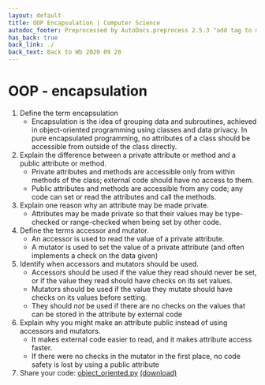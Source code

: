```yaml
---
layout: default
title: OOP Encapsulation | Computer Science
autodoc_footer: Preprocessed by AutoDocs.preprocess 2.5.3 "add tag to make &lt;base&gt; work" ⓒ Starwort, 2020
has_back: true
back_link: ./
back_text: Back to Wb 2020 09 28
---
```


# OOP - encapsulation

01. Define the term encapsulation
    - Encapsulation is the idea of grouping data and subroutines, achieved in object-oriented programming using classes and data privacy. In pure encapsulated programming, no attributes of a class should be accessible from outside of the class directly.
02. Explain the difference between a private attribute or method and a public attribute or method.
    - Private attributes and methods are accessible only from within methods of the class; external code should have no access to them.
    - Public attributes and methods are accessible from any code; any code can set or read the attributes and call the methods.
03. Explain one reason why an attribute may be made private.
    - Attributes may be made private so that their values may be type-checked or range-checked when being set by other code.
04. Define the terms accessor and mutator.
    - An accessor is used to read the value of a private attribute.
    - A mutator is used to set the value of a private attribute (and often implements a check on the data given)
05. Identify when accessors and mutators should be used.
    - Accessors should be used if the value they read should never be set, or if the value they read should have checks on its set values.
    - Mutators should be used if the value they mutate should have checks on its values before setting.
    - They should *not* be used if there are no checks on the values that can be stored in the attribute by external code
06. Explain why you might make an attribute public instead of using accessors and mutators.
    - It makes external code easier to read, and it makes attribute access faster.
    - If there were no checks in the mutator in the first place, no code safety is lost by using a public attribute
07. Share your code: [object_oriented.py](https://github.com/Starwort/computer-science/blob/master/_preprocess/programming_practice/wb_2020_09_28/object_oriented.py) [(download)](./object_oriented.py)
